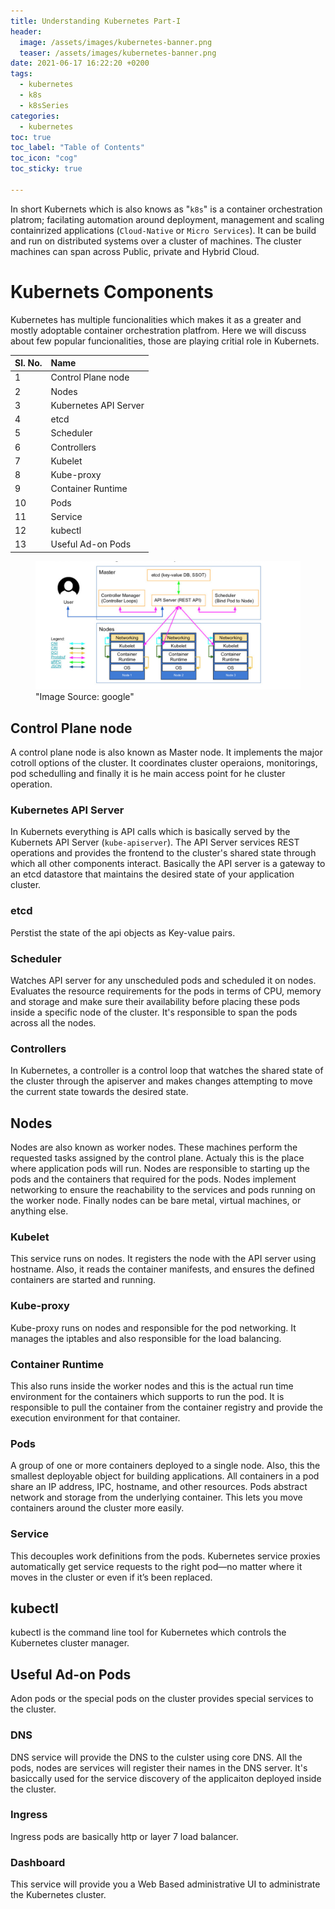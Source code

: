 ```yaml
---
title: Understanding Kubernetes Part-I
header:
  image: /assets/images/kubernetes-banner.png
  teaser: /assets/images/kubernetes-banner.png
date: 2021-06-17 16:22:20 +0200
tags: 
  - kubernetes
  - k8s
  - k8sSeries
categories: 
  - kubernetes
toc: true
toc_label: "Table of Contents"
toc_icon: "cog"
toc_sticky: true

---
```


In short Kubernets which is also knows as "`k8s`" is a container orchestration platrom; facilating automation around deployment, management and scaling containrized applications (`Cloud-Native` or `Micro Services`). It can be build and run on distributed systems over a cluster of machines. The cluster machines can span across Public, private and Hybrid Cloud. 

# Kubernets Components

Kubernetes has multiple funcionalities which makes it as a greater and mostly adoptable container orchestration platfrom. Here we will discuss about few popular funcionalities, those are playing critial role in Kubernets. 

| Sl. No. | Name |
| :------ | :--- |
| 1 | Control Plane node|
| 2 | Nodes |
| 3 | Kubernetes API Server |
| 4 | etcd |
| 5 | Scheduler |
| 6 | Controllers |
| 7 | Kubelet |
| 8 |  Kube-proxy |
| 9 | Container Runtime |
| 10 | Pods |
| 11 | Service |
| 12 | kubectl | 
| 13 | Useful Ad-on Pods|

<figure>
  <a href="/assets/images/kubernetes-architecture.png"><img src="/assets/images/kubernetes-architecture.png"></a>
  <figcaption>"Image Source: google"</figcaption>
</figure>

## Control Plane node

A control plane node is also known as Master node. It implements the major cotroll options of the cluster. It coordinates cluster operaions, monitorings,  pod schedulling and finally it is he main access point for he cluster operation. 

### Kubernetes API Server

In Kubernets everything is API calls which is basically served by the Kubernets API Server (`kube-apiserver`). The API Server services REST operations and provides the frontend to the cluster's shared state through which all other components interact. Basically the API server is a gateway to an etcd datastore that maintains the desired state of your application cluster.

### etcd

Perstist the state of the api objects as Key-value pairs. 

### Scheduler

Watches API server for any unscheduled pods and scheduled it on nodes. Evaluates the resource requirements for the pods in terms of CPU, memory and storage and make sure their availability before placing these pods inside a specific node of the cluster. It's responsible to span the pods across all the nodes. 

### Controllers

In Kubernetes, a controller is a control loop that watches the shared state of the cluster through the apiserver and makes changes attempting to move the current state towards the desired state.

## Nodes

Nodes are also known as worker nodes. These machines perform the requested tasks assigned by the control plane. Actualy this is the place where application pods will run.  Nodes are responsible to starting up the pods and the containers that required for the pods. Nodes implement networking to ensure the reachability to the services and pods running on the worker node. Finally nodes can be bare metal, virtual machines, or anything else.

### Kubelet

This service runs on nodes. It registers the node with the API server using hostname. Also, it reads the container manifests, and ensures the defined containers are started and running.

### Kube-proxy 

Kube-proxy runs on nodes and responsible for the pod networking. It manages the iptables and also responsible for the load balancing. 

### Container Runtime

This also runs inside the worker nodes and this is the actual run time environment for the containers which supports to run the pod. It is responsible to pull the container from the container registry and provide the execution environment for that container. 

### Pods

A group of one or more containers deployed to a single node. Also, this the smallest deployable object for building applications. All containers in a pod share an IP address, IPC, hostname, and other resources. Pods abstract network and storage from the underlying container. This lets you move containers around the cluster more easily.

### Service

This decouples work definitions from the pods. Kubernetes service proxies automatically get service requests to the right pod—no matter where it moves in the cluster or even if it’s been replaced.

## kubectl

kubectl is the command line tool for Kubernetes which controls the Kubernetes cluster manager.

## Useful Ad-on Pods

Adon pods or the special pods on the cluster provides special services to the cluster. 

### DNS

DNS service will provide the DNS to the culster using core DNS. All the pods, nodes are services will register their names in the DNS server. It's basiccally used for the service discovery of the applicaiton deployed inside the cluster. 

### Ingress

Ingress pods are basically http or layer 7 load balancer. 

### Dashboard

This service will provide you a Web Based administrative UI to administrate the Kubernetes cluster. 